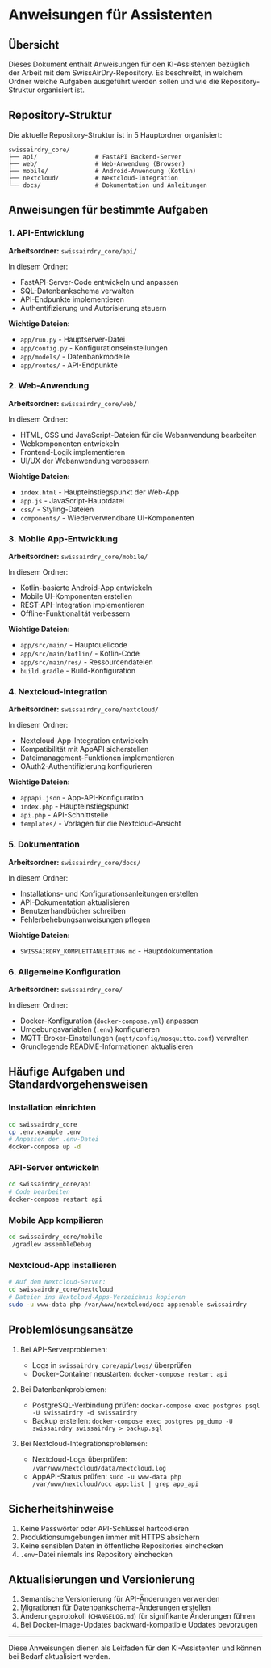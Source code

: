 # Anweisungen für Assistenten

## Übersicht

Dieses Dokument enthält Anweisungen für den KI-Assistenten bezüglich der Arbeit mit dem SwissAirDry-Repository. Es beschreibt, in welchem Ordner welche Aufgaben ausgeführt werden sollen und wie die Repository-Struktur organisiert ist.

## Repository-Struktur

Die aktuelle Repository-Struktur ist in 5 Hauptordner organisiert:

```
swissairdry_core/
├── api/                # FastAPI Backend-Server
├── web/                # Web-Anwendung (Browser)
├── mobile/             # Android-Anwendung (Kotlin)
├── nextcloud/          # Nextcloud-Integration
└── docs/               # Dokumentation und Anleitungen
```

## Anweisungen für bestimmte Aufgaben

### 1. API-Entwicklung

**Arbeitsordner:** `swissairdry_core/api/`

In diesem Ordner:
- FastAPI-Server-Code entwickeln und anpassen
- SQL-Datenbankschema verwalten
- API-Endpunkte implementieren
- Authentifizierung und Autorisierung steuern

**Wichtige Dateien:**
- `app/run.py` - Hauptserver-Datei
- `app/config.py` - Konfigurationseinstellungen
- `app/models/` - Datenbankmodelle
- `app/routes/` - API-Endpunkte

### 2. Web-Anwendung

**Arbeitsordner:** `swissairdry_core/web/`

In diesem Ordner:
- HTML, CSS und JavaScript-Dateien für die Webanwendung bearbeiten
- Webkomponenten entwickeln
- Frontend-Logik implementieren
- UI/UX der Webanwendung verbessern

**Wichtige Dateien:**
- `index.html` - Haupteinstiegspunkt der Web-App
- `app.js` - JavaScript-Hauptdatei
- `css/` - Styling-Dateien
- `components/` - Wiederverwendbare UI-Komponenten

### 3. Mobile App-Entwicklung

**Arbeitsordner:** `swissairdry_core/mobile/`

In diesem Ordner:
- Kotlin-basierte Android-App entwickeln
- Mobile UI-Komponenten erstellen
- REST-API-Integration implementieren
- Offline-Funktionalität verbessern

**Wichtige Dateien:**
- `app/src/main/` - Hauptquellcode
- `app/src/main/kotlin/` - Kotlin-Code
- `app/src/main/res/` - Ressourcendateien
- `build.gradle` - Build-Konfiguration

### 4. Nextcloud-Integration

**Arbeitsordner:** `swissairdry_core/nextcloud/`

In diesem Ordner:
- Nextcloud-App-Integration entwickeln
- Kompatibilität mit AppAPI sicherstellen
- Dateimanagement-Funktionen implementieren
- OAuth2-Authentifizierung konfigurieren

**Wichtige Dateien:**
- `appapi.json` - App-API-Konfiguration
- `index.php` - Haupteinstiegspunkt
- `api.php` - API-Schnittstelle
- `templates/` - Vorlagen für die Nextcloud-Ansicht

### 5. Dokumentation

**Arbeitsordner:** `swissairdry_core/docs/`

In diesem Ordner:
- Installations- und Konfigurationsanleitungen erstellen
- API-Dokumentation aktualisieren
- Benutzerhandbücher schreiben
- Fehlerbehebungsanweisungen pflegen

**Wichtige Dateien:**
- `SWISSAIRDRY_KOMPLETTANLEITUNG.md` - Hauptdokumentation

### 6. Allgemeine Konfiguration

**Arbeitsordner:** `swissairdry_core/`

In diesem Ordner:
- Docker-Konfiguration (`docker-compose.yml`) anpassen
- Umgebungsvariablen (`.env`) konfigurieren
- MQTT-Broker-Einstellungen (`mqtt/config/mosquitto.conf`) verwalten
- Grundlegende README-Informationen aktualisieren

## Häufige Aufgaben und Standardvorgehensweisen

### Installation einrichten

```bash
cd swissairdry_core
cp .env.example .env
# Anpassen der .env-Datei
docker-compose up -d
```

### API-Server entwickeln

```bash
cd swissairdry_core/api
# Code bearbeiten
docker-compose restart api
```

### Mobile App kompilieren

```bash
cd swissairdry_core/mobile
./gradlew assembleDebug
```

### Nextcloud-App installieren

```bash
# Auf dem Nextcloud-Server:
cd swissairdry_core/nextcloud
# Dateien ins Nextcloud-Apps-Verzeichnis kopieren
sudo -u www-data php /var/www/nextcloud/occ app:enable swissairdry
```

## Problemlösungsansätze

1. Bei API-Serverproblemen:
   - Logs in `swissairdry_core/api/logs/` überprüfen
   - Docker-Container neustarten: `docker-compose restart api`

2. Bei Datenbankproblemen:
   - PostgreSQL-Verbindung prüfen: `docker-compose exec postgres psql -U swissairdry -d swissairdry`
   - Backup erstellen: `docker-compose exec postgres pg_dump -U swissairdry swissairdry > backup.sql`

3. Bei Nextcloud-Integrationsproblemen:
   - Nextcloud-Logs überprüfen: `/var/www/nextcloud/data/nextcloud.log`
   - AppAPI-Status prüfen: `sudo -u www-data php /var/www/nextcloud/occ app:list | grep app_api`

## Sicherheitshinweise

1. Keine Passwörter oder API-Schlüssel hartcodieren
2. Produktionsumgebungen immer mit HTTPS absichern
3. Keine sensiblen Daten in öffentliche Repositories einchecken
4. `.env`-Datei niemals ins Repository einchecken

## Aktualisierungen und Versionierung

1. Semantische Versionierung für API-Änderungen verwenden
2. Migrationen für Datenbankschema-Änderungen erstellen
3. Änderungsprotokoll (`CHANGELOG.md`) für signifikante Änderungen führen
4. Bei Docker-Image-Updates backward-kompatible Updates bevorzugen

---

Diese Anweisungen dienen als Leitfaden für den KI-Assistenten und können bei Bedarf aktualisiert werden.